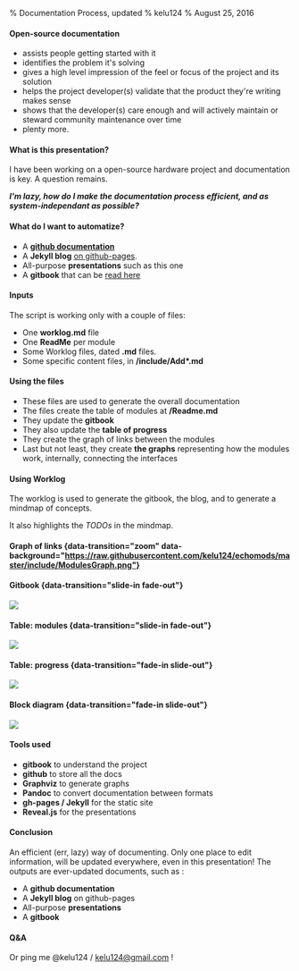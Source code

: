 % Documentation Process, updated
% kelu124
% August 25, 2016
 
#### Open-source documentation

* assists people getting started with it
* identifies the problem it's solving
* gives a high level impression of the feel or focus of the project and its solution
* helps the project developer(s) validate that the product they're writing makes sense
* shows that the developer(s) care enough and will actively maintain or steward community maintenance over time
* plenty more.

#### What is this presentation?

I have been working on a open-source hardware project and documentation is key. A question remains. 

___I'm lazy, how do I make the documentation process efficient, and as system-independant as possible?___

#### What do I want to automatize?

* A __[github documentation](http://github.com/kelu124/echomods/)__
* A __Jekyll blog__  [on github-pages](http://kelu124.github.io/echomods/).
* All-purpose __presentations__ such as this one
* A __gitbook__ that can be [read here](https://kelu124.gitbooks.io/echomods/content/)

#### Inputs

The script is working only with a couple of files:

* One __worklog.md__ file
* One __ReadMe__ per module 
* Some Worklog files, dated __.md__ files.
* Some specific content files, in __/include/Add*.md__

#### Using the files

* These files are used to generate the overall documentation
* The files create the table of modules at __/Readme.md__
* They update the __gitbook__
* They also update the __table of progress__
* They create the graph of links between the modules
* Last but not least, they create __the graphs__ representing how the modules work, internally, connecting the interfaces

#### Using Worklog

The worklog is used to generate the gitbook, the blog, and to generate a mindmap of concepts.

It also highlights the _TODOs_ in the mindmap.



#### Graph of links  {data-transition="zoom" data-background="https://raw.githubusercontent.com/kelu124/echomods/master/include/ModulesGraph.png"}

#### Gitbook {data-transition="slide-in fade-out"}

![](https://raw.githubusercontent.com/kelu124/echomods/master/include/images/table_gitbook.png)

#### Table: modules {data-transition="slide-in fade-out"}

![](https://raw.githubusercontent.com/kelu124/echomods/master/include/images/table_modules.png)

#### Table: progress {data-transition="fade-in slide-out"}

![](https://raw.githubusercontent.com/kelu124/echomods/master/include/images/table_progress.png)

#### Block diagram  {data-transition="fade-in slide-out"}

![](https://raw.githubusercontent.com/kelu124/echomods/master/tobo/source/blocks.png)


#### Tools used

* __gitbook__ to understand the project
* __github__ to store all the docs
* __Graphviz__ to generate graphs
* __Pandoc__ to convert documentation between formats
* __gh-pages / Jekyll__ for the static site
* __Reveal.js__ for the presentations

#### Conclusion

An efficient (err, lazy) way of documenting. Only one place to edit information, will be updated everywhere, even in this presentation! The outputs are ever-updated documents, such as :

* A __github documentation__
* A __Jekyll blog__ on github-pages
* All-purpose __presentations__
* A __gitbook__


#### Q&A

Or ping me @kelu124 / kelu124@gmail.com !
